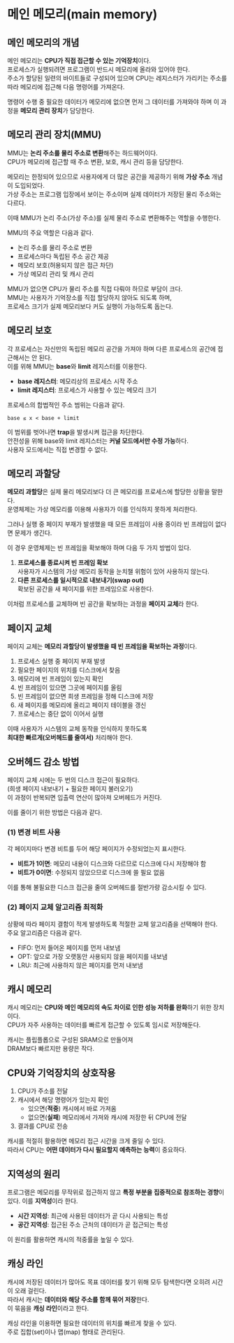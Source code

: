 # 메인 메모리(main memory)

## 메인 메모리의 개념

메인 메모리는 **CPU가 직접 접근할 수 있는 기억장치**이다.  
프로세스가 실행되려면 프로그램이 반드시 메모리에 올라와 있어야 한다.  
주소가 할당된 일련의 바이트들로 구성되어 있으며 CPU는 레지스터가 가리키는 주소를 따라 메모리에 접근해 다음 명령어를 가져온다.

명령어 수행 중 필요한 데이터가 메모리에 없으면 먼저 그 데이터를 가져와야 하며 이 과정을 **메모리 관리 장치**가 담당한다.

## 메모리 관리 장치(MMU)

MMU는 **논리 주소를 물리 주소로 변환**해주는 하드웨어이다.  
CPU가 메모리에 접근할 때 주소 변환, 보호, 캐시 관리 등을 담당한다.

메모리는 한정되어 있으므로 사용자에게 더 많은 공간을 제공하기 위해 **가상 주소** 개념이 도입되었다.  
가상 주소는 프로그램 입장에서 보이는 주소이며 실제 데이터가 저장된 물리 주소와는 다르다.

이때 MMU가 논리 주소(가상 주소)를 실제 물리 주소로 변환해주는 역할을 수행한다.

MMU의 주요 역할은 다음과 같다.

- 논리 주소를 물리 주소로 변환
- 프로세스마다 독립된 주소 공간 제공
- 메모리 보호(허용되지 않은 접근 차단)
- 가상 메모리 관리 및 캐시 관리

MMU가 없으면 CPU가 물리 주소를 직접 다뤄야 하므로 부담이 크다.  
MMU는 사용자가 기억장소를 직접 할당하지 않아도 되도록 하며,  
프로세스 크기가 실제 메모리보다 커도 실행이 가능하도록 돕는다.

## 메모리 보호

각 프로세스는 자신만의 독립된 메모리 공간을 가져야 하며 다른 프로세스의 공간에 접근해서는 안 된다.  
이를 위해 MMU는 **base**와 **limit** 레지스터를 이용한다.

- **base 레지스터**: 메모리상의 프로세스 시작 주소
- **limit 레지스터**: 프로세스가 사용할 수 있는 메모리 크기

프로세스의 합법적인 주소 범위는 다음과 같다.

```plaintext
base ≤ x < base + limit
```

이 범위를 벗어나면 **trap**을 발생시켜 접근을 차단한다.  
안전성을 위해 base와 limit 레지스터는 **커널 모드에서만 수정 가능**하다.  
사용자 모드에서는 직접 변경할 수 없다.

## 메모리 과할당

**메모리 과할당**은 실제 물리 메모리보다 더 큰 메모리를 프로세스에 할당한 상황을 말한다.  
운영체제는 가상 메모리를 이용해 사용자가 이를 인식하지 못하게 처리한다.

그러나 실행 중 페이지 부재가 발생했을 때 모든 프레임이 사용 중이라 빈 프레임이 없다면 문제가 생긴다.

이 경우 운영체제는 빈 프레임을 확보해야 하며 다음 두 가지 방법이 있다.

1. **프로세스를 종료시켜 빈 프레임 확보**  
   사용자가 시스템의 가상 메모리 동작을 눈치챌 위험이 있어 사용하지 않는다.
2. **다른 프로세스를 일시적으로 내보내기(swap out)**  
   확보된 공간을 새 페이지를 위한 프레임으로 사용한다.

이처럼 프로세스를 교체하며 빈 공간을 확보하는 과정을 **페이지 교체**라 한다.

## 페이지 교체

페이지 교체는 **메모리 과할당이 발생했을 때 빈 프레임을 확보하는 과정**이다.

1. 프로세스 실행 중 페이지 부재 발생
2. 필요한 페이지의 위치를 디스크에서 찾음
3. 메모리에 빈 프레임이 있는지 확인
4. 빈 프레임이 있으면 그곳에 페이지를 올림
5. 빈 프레임이 없으면 희생 프레임을 정해 디스크에 저장
6. 새 페이지를 메모리에 올리고 페이지 테이블을 갱신
7. 프로세스는 중단 없이 이어서 실행

이때 사용자가 시스템의 교체 동작을 인식하지 못하도록  
**최대한 빠르게(오버헤드를 줄여서)** 처리해야 한다.

## 오버헤드 감소 방법

페이지 교체 시에는 두 번의 디스크 접근이 필요하다.  
(희생 페이지 내보내기 + 필요한 페이지 불러오기)  
이 과정이 반복되면 입출력 연산이 많아져 오버헤드가 커진다.

이를 줄이기 위한 방법은 다음과 같다.

### (1) 변경 비트 사용

각 페이지마다 변경 비트를 두어 해당 페이지가 수정되었는지 표시한다.

- **비트가 1이면**: 메모리 내용이 디스크와 다르므로 디스크에 다시 저장해야 함
- **비트가 0이면**: 수정되지 않았으므로 디스크에 쓸 필요 없음

이를 통해 불필요한 디스크 접근을 줄여 오버헤드를 절반가량 감소시킬 수 있다.

### (2) 페이지 교체 알고리즘 최적화

상황에 따라 페이지 결함이 적게 발생하도록 적절한 교체 알고리즘을 선택해야 한다.  
주요 알고리즘은 다음과 같다.

- FIFO: 먼저 들어온 페이지를 먼저 내보냄
- OPT: 앞으로 가장 오랫동안 사용되지 않을 페이지를 내보냄
- LRU: 최근에 사용하지 않은 페이지를 먼저 내보냄

## 캐시 메모리

캐시 메모리는 **CPU와 메인 메모리의 속도 차이로 인한 성능 저하를 완화**하기 위한 장치이다.  
CPU가 자주 사용하는 데이터를 빠르게 접근할 수 있도록 임시로 저장해둔다.

캐시는 플립플롭으로 구성된 SRAM으로 만들어져  
DRAM보다 빠르지만 용량은 작다.

## CPU와 기억장치의 상호작용

1. CPU가 주소를 전달
2. 캐시에서 해당 명령어가 있는지 확인
   - 있으면(**적중**) 캐시에서 바로 가져옴
   - 없으면(**실패**) 메모리에서 가져와 캐시에 저장한 뒤 CPU에 전달
3. 결과를 CPU로 전송

캐시를 적절히 활용하면 메모리 접근 시간을 크게 줄일 수 있다.  
따라서 CPU는 **어떤 데이터가 다시 필요할지 예측하는 능력**이 중요하다.

## 지역성의 원리

프로그램은 메모리를 무작위로 접근하지 않고 **특정 부분을 집중적으로 참조하는 경향**이 있다. 이를 **지역성**이라 한다.

- **시간 지역성**: 최근에 사용된 데이터가 곧 다시 사용되는 특성
- **공간 지역성**: 접근된 주소 근처의 데이터가 곧 접근되는 특성

이 원리를 활용하면 캐시의 적중률을 높일 수 있다.

## 캐싱 라인

캐시에 저장된 데이터가 많아도 목표 데이터를 찾기 위해 모두 탐색한다면 오히려 시간이 오래 걸린다.  
따라서 캐시는 **데이터와 해당 주소를 함께 묶어 저장**한다.  
이 묶음을 **캐싱 라인**이라고 한다.

캐싱 라인을 이용하면 필요한 데이터의 위치를 빠르게 찾을 수 있다.  
주로 집합(set)이나 맵(map) 형태로 관리된다.
